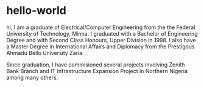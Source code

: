 # hello-world
hi,
I am a graduate of Electrical/Computer Engineering from the the Federal University of Technology, Minna. I graduated with a Bachelor of Engineering Degree and with Second Class Honours, Upper Division in 1998. I also have a Master Degree in International Affairs and Diplomacy from the Prestigous Ahmadu Bello University Zaria. 

Since graduation, I have commisioned several projects involving Zenith Bank Branch and IT Infrastructure Expansion Project in Northern Nigeria among many others. 

